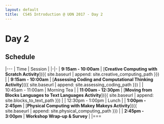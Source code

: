 ```yaml
---
layout: default
title:  CS4S Introduction @ UON 2017 - Day 2
---
```


# Day 2

## Schedule

|---
| Time | Session |
|-|-
| **9:15am - 10:00am** | [**Creative Computing with Scratch Activity**]({{ site.baseurl | append: site.creative_computing_path }}) |
| **9:15am - 10:00am** | [**Assessing Coding and Computational Thinking Activity**]({{ site.baseurl | append: site.assessing_coding_path }}) |
| 10:45am - 11:00am | Morning Tea |
| **11:00am - 12:30pm** | [**Moving from Blocks Languages to Text Languages Activity**]({{ site.baseurl | append: site.blocks_to_text_path }}) |
| 12:30pm - 1:00pm | Lunch |
| **1:00pm - 2:45pm** | [**Physical Computing with Makey Makeys Activity**]({{ site.baseurl | append: site.physical_computing_path }}) |
| **2:45pm - 3:00pm** | **Workshop Wrap-up & Survey** |
|===